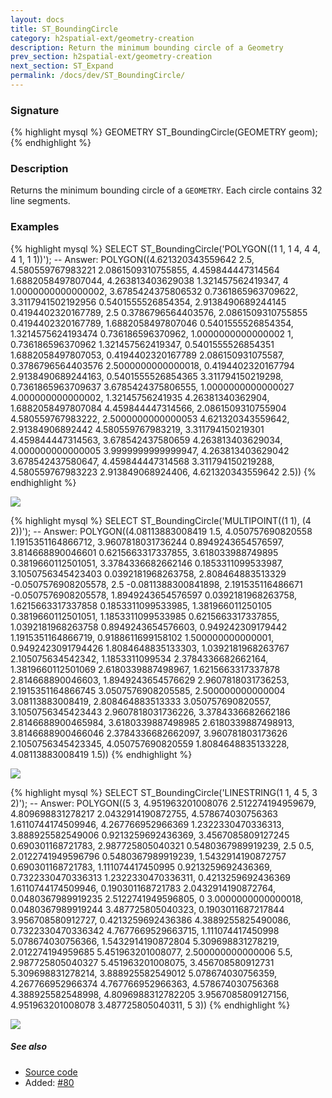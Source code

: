 ```yaml
---
layout: docs
title: ST_BoundingCircle
category: h2spatial-ext/geometry-creation
description: Return the minimum bounding circle of a Geometry
prev_section: h2spatial-ext/geometry-creation
next_section: ST_Expand
permalink: /docs/dev/ST_BoundingCircle/
---
```


### Signature

{% highlight mysql %}
GEOMETRY ST_BoundingCircle(GEOMETRY geom);
{% endhighlight %}

### Description
Returns the minimum bounding circle of a `GEOMETRY`.
Each circle contains 32 line segments.

### Examples

{% highlight mysql %}
SELECT ST_BoundingCircle('POLYGON((1 1, 1 4, 4 4, 4 1, 1 1))');
-- Answer: POLYGON((4.621320343559642 2.5, 4.580559767983221 2.0861509310755855, 4.459844447314564 1.6882058497807044, 4.263813403629038 1.321457562419347, 4 1.0000000000000002, 3.6785424375806532 0.7361865963709622, 3.3117941502192956 0.5401555526854354, 2.9138490689244145 0.4194402320167789, 2.5 0.3786796564403576, 2.0861509310755855 0.4194402320167789, 1.6882058497807046 0.5401555526854354, 1.3214575624193474 0.736186596370962, 1.0000000000000002 1, 0.736186596370962 1.321457562419347, 0.5401555526854351 1.6882058497807053, 0.4194402320167789 2.086150931075587, 0.3786796564403576 2.5000000000000018, 0.4194402320167794 2.9138490689244163, 0.5401555526854365 3.311794150219298, 0.7361865963709637 3.6785424375806555, 1.0000000000000027 4.000000000000002, 1.32145756241935 4.26381340362904, 1.6882058497807084 4.459844447314566, 2.0861509310755904 4.580559767983222, 2.5000000000000053 4.621320343559642, 2.91384906892442 4.580559767983219, 3.311794150219301 4.459844447314563, 3.678542437580659 4.263813403629034, 4.000000000000005 3.9999999999999947, 4.263813403629042 3.678542437580647, 4.459844447314568 3.311794150219288, 4.580559767983223 2.913849068924406, 4.621320343559642 2.5))
{% endhighlight %}

<img class="displayed" src="../ST_BoundingCircle_1.png"/>

{% highlight mysql %}
SELECT ST_BoundingCircle('MULTIPOINT((1 1), (4 2))');
-- Answer: POLYGON((4.08113883008419 1.5, 4.050757690820558 1.1915351164866712, 3.9607818031736244 0.8949243654576597, 3.814668890046601 0.6215663317337855, 3.618033988749895 0.3819660112501051, 3.3784336682662146 0.1853311099533987, 3.1050756345423403 0.0392181968263758, 2.808464883513329 -0.0507576908205578, 2.5 -0.0811388300841898, 2.191535116486671 -0.0507576908205578, 1.8949243654576597 0.0392181968263758, 1.6215663317337858 0.1853311099533985, 1.381966011250105 0.3819660112501051, 1.1853311099533985 0.6215663317337855, 1.0392181968263758 0.8949243654576603, 0.949242309179442 1.1915351164866719, 0.9188611699158102 1.500000000000001, 0.9492423091794426 1.8084648835133303, 1.0392181968263767 2.105075634542342, 1.1853311099534 2.3784336682662164, 1.3819660112501069 2.6180339887498967, 1.6215663317337878 2.814668890046603, 1.8949243654576629 2.9607818031736253, 2.1915351164866745 3.0507576908205585, 2.500000000000004 3.08113883008419, 2.808464883513333 3.050757690820557, 3.1050756345423443 2.9607818031736226, 3.3784336682662186 2.8146688900465984, 3.6180339887498985 2.6180339887498913, 3.8146688900466046 2.3784336682662097, 3.960781803173626 2.1050756345423345, 4.050757690820559 1.8084648835133228, 4.08113883008419 1.5))
{% endhighlight %}

<img class="displayed" src="../ST_BoundingCircle_2.png"/>

{% highlight mysql %}
SELECT ST_BoundingCircle('LINESTRING(1 1, 4 5, 3 2)');
-- Answer: POLYGON((5 3, 4.951963201008076 2.512274194959679, 4.809698831278217 2.0432914190872755, 4.578674030756363 1.6110744174509946, 4.267766952966369 1.2322330470336313, 3.888925582549006 0.9213259692436369, 3.4567085809127245 0.690301168721783, 2.987725805040321 0.5480367989919239, 2.5 0.5, 2.0122741949596796 0.5480367989919239, 1.5432914190872757 0.690301168721783, 1.111074417450995 0.9213259692436369, 0.7322330470336313 1.2322330470336311, 0.4213259692436369 1.6110744174509946, 0.190301168721783 2.0432914190872764, 0.0480367989919235 2.5122741949596805, 0 3.0000000000000018, 0.0480367989919244 3.487725805040323, 0.1903011687217844 3.956708580912727, 0.4213259692436386 4.3889255825490086, 0.7322330470336342 4.7677669529663715, 1.111074417450998 5.078674030756366, 1.5432914190872804 5.309698831278219, 2.012274194959685 5.451963201008077, 2.500000000000006 5.5, 2.987725805040327 5.451963201008075, 3.456708580912731 5.309698831278214, 3.888925582549012 5.078674030756359, 4.267766952966374 4.767766952966363, 4.578674030756368 4.388925582548998, 4.8096988312782205 3.9567085809127156, 4.951963201008078 3.487725805040311, 5 3))
{% endhighlight %}

<img class="displayed" src="../ST_BoundingCircle_3.png"/>

##### See also

* <a href="https://github.com/irstv/H2GIS/blob/master/h2spatial-ext/src/main/java/org/h2gis/h2spatialext/function/spatial/create/ST_BoundingCircle.java" target="_blank">Source code</a>
* Added: <a href="https://github.com/irstv/H2GIS/pull/80" target="_blank">#80</a>
